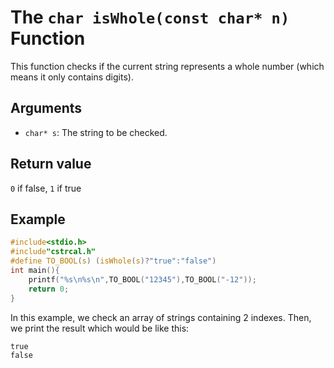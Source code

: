 # The `char isWhole(const char* n)` Function
This function checks if the current string represents a whole number (which means it only contains digits).
## Arguments
* `char* s`: The string to be checked.
## Return value
`0` if false, `1` if true
## Example
```c
#include<stdio.h>
#include"cstrcal.h"
#define TO_BOOL(s) (isWhole(s)?"true":"false")
int main(){
	printf("%s\n%s\n",TO_BOOL("12345"),TO_BOOL("-12"));
	return 0;
}
```
In this example, we check an array of strings containing 2 indexes. Then, we print the result which would be like this:
```
true
false
```
